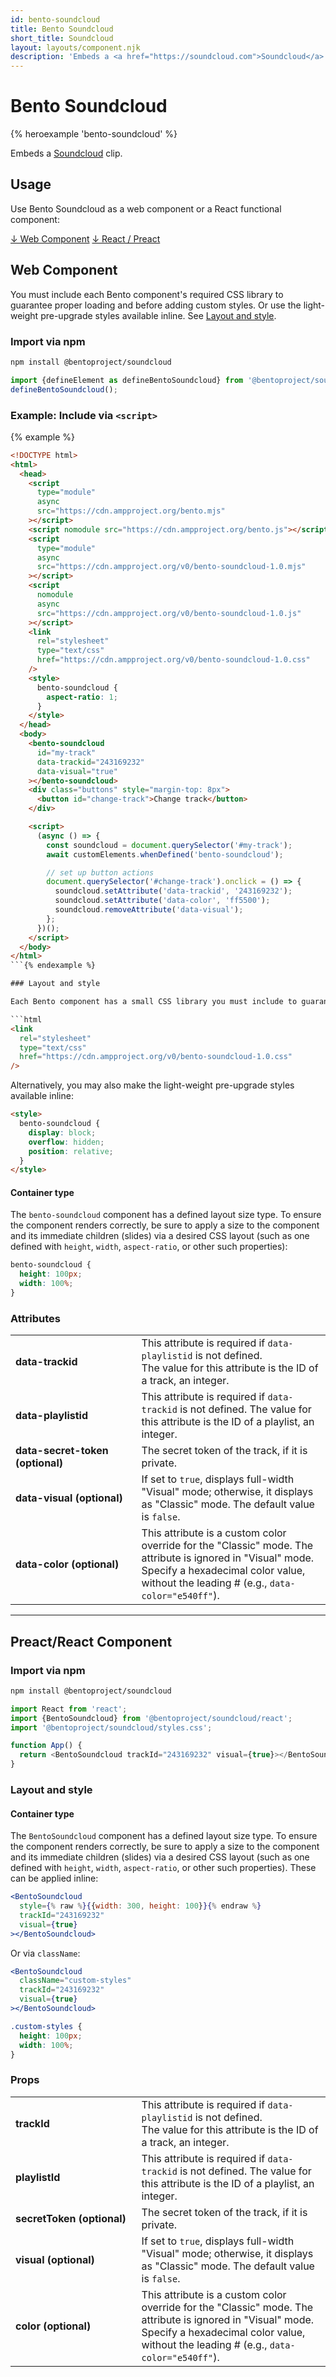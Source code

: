```yaml
---
id: bento-soundcloud
title: Bento Soundcloud
short_title: Soundcloud
layout: layouts/component.njk
description: 'Embeds a <a href="https://soundcloud.com">Soundcloud</a> clip.'
---
```

# Bento Soundcloud

{% heroexample 'bento-soundcloud' %}

Embeds a [Soundcloud](https://soundcloud.com) clip.

## Usage

<div class="bd-usage bd-card bd-card--light-sea-green">
  <p>Use Bento Soundcloud as a web component or a React functional component:</p>
  <a class="bd-button" href="#web-component">↓ Web Component</a>
  <a class="bd-button" href="#preact%2Freact-component">↓ React / Preact</a>
</div>

## Web Component

You must include each Bento component's required CSS library to guarantee proper loading and before adding custom styles. Or use the light-weight pre-upgrade styles available inline. See [Layout and style](#layout-and-style).

### Import via npm

```bash
npm install @bentoproject/soundcloud
```

```javascript
import {defineElement as defineBentoSoundcloud} from '@bentoproject/soundcloud';
defineBentoSoundcloud();
```

### Example: Include via `<script>`

{% example %}

```html
<!DOCTYPE html>
<html>
  <head>
    <script
      type="module"
      async
      src="https://cdn.ampproject.org/bento.mjs"
    ></script>
    <script nomodule src="https://cdn.ampproject.org/bento.js"></script>
    <script
      type="module"
      async
      src="https://cdn.ampproject.org/v0/bento-soundcloud-1.0.mjs"
    ></script>
    <script
      nomodule
      async
      src="https://cdn.ampproject.org/v0/bento-soundcloud-1.0.js"
    ></script>
    <link
      rel="stylesheet"
      type="text/css"
      href="https://cdn.ampproject.org/v0/bento-soundcloud-1.0.css"
    />
    <style>
      bento-soundcloud {
        aspect-ratio: 1;
      }
    </style>
  </head>
  <body>
    <bento-soundcloud
      id="my-track"
      data-trackid="243169232"
      data-visual="true"
    ></bento-soundcloud>
    <div class="buttons" style="margin-top: 8px">
      <button id="change-track">Change track</button>
    </div>

    <script>
      (async () => {
        const soundcloud = document.querySelector('#my-track');
        await customElements.whenDefined('bento-soundcloud');

        // set up button actions
        document.querySelector('#change-track').onclick = () => {
          soundcloud.setAttribute('data-trackid', '243169232');
          soundcloud.setAttribute('data-color', 'ff5500');
          soundcloud.removeAttribute('data-visual');
        };
      })();
    </script>
  </body>
</html>
```{% endexample %}

### Layout and style

Each Bento component has a small CSS library you must include to guarantee proper loading without [content shifts](https://web.dev/cls/). Because of order-based specificity, you must manually ensure that stylesheets are included before any custom styles.

```html
<link
  rel="stylesheet"
  type="text/css"
  href="https://cdn.ampproject.org/v0/bento-soundcloud-1.0.css"
/>
```

Alternatively, you may also make the light-weight pre-upgrade styles available inline:

```html
<style>
  bento-soundcloud {
    display: block;
    overflow: hidden;
    position: relative;
  }
</style>
```

#### Container type

The `bento-soundcloud` component has a defined layout size type. To ensure the component renders correctly, be sure to apply a size to the component and its immediate children (slides) via a desired CSS layout (such as one defined with `height`, `width`, `aspect-ratio`, or other such properties):

```css
bento-soundcloud {
  height: 100px;
  width: 100%;
}
```

### Attributes

<table>
  <tr>
    <td width="40%"><strong>data-trackid</strong></td>
    <td>This attribute is required if <code>data-playlistid</code> is not defined.<br />
The value for this attribute is the ID of a track, an integer.</td>
  </tr>
  <tr>
    <td width="40%"><strong>data-playlistid</strong></td>
    <td>This attribute is required if <code>data-trackid</code> is not defined.
The value for this attribute is the ID of a playlist, an integer.</td>
  </tr>
  <tr>
    <td width="40%"><strong>data-secret-token (optional)</strong></td>
    <td>The secret token of the track, if it is private.</td>
  </tr>
  <tr>
    <td width="40%"><strong>data-visual (optional)</strong></td>
    <td>If set to <code>true</code>, displays full-width "Visual" mode; otherwise, it displays as "Classic" mode. The default value is <code>false</code>.</td>
  </tr>
  <tr>
    <td width="40%"><strong>data-color (optional)</strong></td>
    <td>This attribute is a custom color override for the "Classic" mode. The attribute is ignored in "Visual" mode. Specify a hexadecimal color value, without the leading # (e.g., <code>data-color="e540ff"</code>).</td>
  </tr>
</table>

---

## Preact/React Component

### Import via npm

```bash
npm install @bentoproject/soundcloud
```

```javascript
import React from 'react';
import {BentoSoundcloud} from '@bentoproject/soundcloud/react';
import '@bentoproject/soundcloud/styles.css';

function App() {
  return <BentoSoundcloud trackId="243169232" visual={true}></BentoSoundcloud>;
}
```

### Layout and style

#### Container type

The `BentoSoundcloud` component has a defined layout size type. To ensure the component renders correctly, be sure to apply a size to the component and its immediate children (slides) via a desired CSS layout (such as one defined with `height`, `width`, `aspect-ratio`, or other such properties). These can be applied inline:

```jsx
<BentoSoundcloud
  style={% raw %}{{width: 300, height: 100}}{% endraw %}
  trackId="243169232"
  visual={true}
></BentoSoundcloud>
```

Or via `className`:

```jsx
<BentoSoundcloud
  className="custom-styles"
  trackId="243169232"
  visual={true}
></BentoSoundcloud>
```

```css
.custom-styles {
  height: 100px;
  width: 100%;
}
```

### Props

<table>
  <tr>
    <td width="40%"><strong>trackId</strong></td>
    <td>This attribute is required if <code>data-playlistid</code> is not defined.<br />
The value for this attribute is the ID of a track, an integer.</td>
  </tr>
  <tr>
    <td width="40%"><strong>playlistId</strong></td>
    <td>This attribute is required if <code>data-trackid</code> is not defined.
The value for this attribute is the ID of a playlist, an integer.</td>
  </tr>
  <tr>
    <td width="40%"><strong>secretToken (optional)</strong></td>
    <td>The secret token of the track, if it is private.</td>
  </tr>
  <tr>
    <td width="40%"><strong>visual (optional)</strong></td>
    <td>If set to <code>true</code>, displays full-width "Visual" mode; otherwise, it displays as "Classic" mode. The default value is <code>false</code>.</td>
  </tr>
  <tr>
    <td width="40%"><strong>color (optional)</strong></td>
    <td>This attribute is a custom color override for the "Classic" mode. The attribute is ignored in "Visual" mode. Specify a hexadecimal color value, without the leading # (e.g., <code>data-color="e540ff"</code>).</td>
  </tr>
</table>

